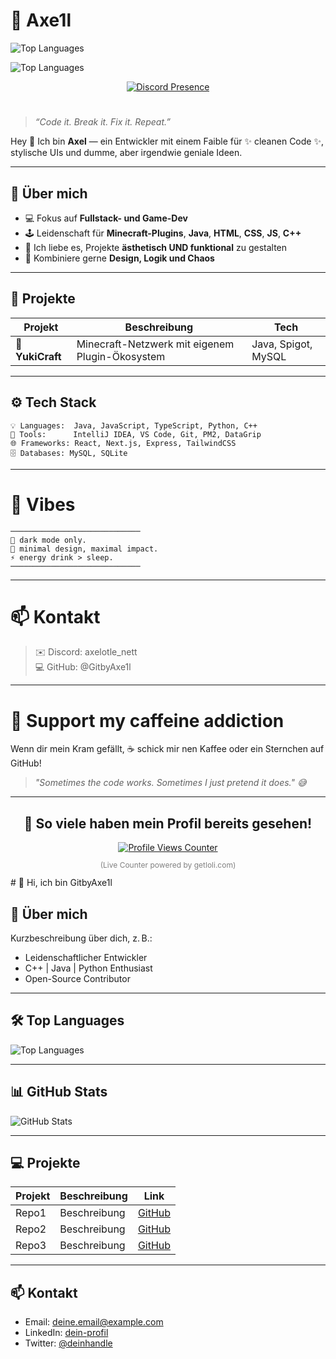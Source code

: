 # 🌹 Axe1l


![Top Languages](https://github-readme-stats.vercel.app/api/top-langs/?username=GitbyAxe1l&layout=compact&langs_count=100&theme=dark)

![Top Languages](https://github-readme-stats.vercel.app/api/top-langs/?username=GitbyAxe1l&layout=compact&langs_count=100&theme=dark)



<div align="center">
  <a href="https://discord.com/users/1025076410127233115" target="_blank">
    <img src="https://lanyard.cnrad.dev/api/1025076410127233115?&idleMessage=%F0%9F%8C%B9%20AFK%20%E2%80%93%20Zwischen%20Rosen%20und%20Codezeilen...%20%7C%20Axe1l&theme=dark&showDisplayName=true" alt="Discord Presence">
  </a>
</div>

# 

> _“Code it. Break it. Fix it. Repeat.”_

Hey 👋 Ich bin **Axel** — ein Entwickler mit einem Faible für ✨ cleanen Code ✨, stylische UIs und dumme, aber irgendwie geniale Ideen.

---

## 🧠 Über mich

- 💻 Fokus auf **Fullstack- und Game-Dev**
- 🕹️ Leidenschaft für **Minecraft-Plugins**, **Java**, **HTML**, **CSS**, **JS**, **C++**
- 🎨 Ich liebe es, Projekte **ästhetisch UND funktional** zu gestalten
- 🧩 Kombiniere gerne **Design, Logik und Chaos**

---

## 🚀 Projekte

| Projekt | Beschreibung | Tech |
|----------|---------------|------|
| 🌸 **YukiCraft** | Minecraft-Netzwerk mit eigenem Plugin-Ökosystem | Java, Spigot, MySQL |


---

## ⚙️ Tech Stack

```
💡 Languages:  Java, JavaScript, TypeScript, Python, C++
🧰 Tools:      IntelliJ IDEA, VS Code, Git, PM2, DataGrip
🌐 Frameworks: React, Next.js, Express, TailwindCSS
🗄️ Databases: MySQL, SQLite
```
---
# 🎨 Vibes
```
─────────────────────────────
🌙 dark mode only.
💬 minimal design, maximal impact.
⚡ energy drink > sleep.
─────────────────────────────
```
---
# 📫 Kontakt

> ✉️ Discord: axelotle_nett <br>
> 💻 GitHub: @GitbyAxe1l
---

# 🩶 Support my caffeine addiction

Wenn dir mein Kram gefällt,
☕ schick mir nen Kaffee oder ein Sternchen auf GitHub!

> *"Sometimes the code works. Sometimes I just pretend it does." 😅*

---

<div align="center">
  <h2>👀 So viele haben mein Profil bereits gesehen!</h2>
  <a href="https://count.getloli.com/@GitbyAxe1l?theme=3d-num" target="_blank">
    <img src="https://count.getloli.com/@GitbyAxe1l?theme=3d-num" alt="Profile Views Counter" />
  </a>
  <p style="font-size: 12px; color: gray;">(Live Counter powered by getloli.com)</p>
</div>
# 👋 Hi, ich bin GitbyAxe1l

## 🚀 Über mich
Kurzbeschreibung über dich, z. B.:
- Leidenschaftlicher Entwickler  
- C++ | Java | Python Enthusiast  
- Open-Source Contributor  

---

## 🛠 Top Languages
![Top Languages](https://github-readme-stats.vercel.app/api/top-langs/?username=GitbyAxe1l&layout=compact&langs_count=100&theme=dark)

---

## 📊 GitHub Stats
![GitHub Stats](https://github-readme-stats.vercel.app/api?username=GitbyAxe1l&show_icons=true&theme=dark&count_private=true)

---

## 💻 Projekte
| Projekt | Beschreibung | Link |
|---------|--------------|------|
| Repo1   | Beschreibung | [GitHub](https://github.com/GitbyAxe1l/Repo1) |
| Repo2   | Beschreibung | [GitHub](https://github.com/GitbyAxe1l/Repo2) |
| Repo3   | Beschreibung | [GitHub](https://github.com/GitbyAxe1l/Repo3) |

---

## 📫 Kontakt
- Email: deine.email@example.com  
- LinkedIn: [dein-profil](https://linkedin.com/in/dein-profil)  
- Twitter: [@deinhandle](https://twitter.com/deinhandle)
